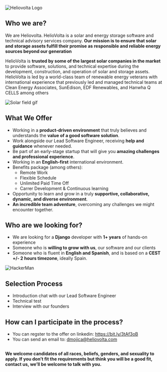 
 ![Heliovolta Logo](https://images.squarespace-cdn.com/content/v1/5f3cb8a892fae04a629a6cce/c6527a95-2f42-4f49-a55a-f9b38d2b9a50/brandmark-design+%2821%29.png) 



## Who we are?

We are Heliovolta. HelioVolta is a solar and energy storage software and technical advisory services company. **Our mission is to ensure that solar and storage assets fulfill their promise as responsible and reliable energy sources beyond our generation**

 HelioVolta is **trusted by some of the largest solar companies in the market** to provide software, solutions, and technical expertise during the development, construction, and operation of solar and storage assets. HelioVolta is led by a world-class team of renewable energy veterans with international experience that previously led and managed technical teams at Clean Energy Associates, SunEdison, EDF Renewables, and Hanwha Q CELLS among others
 
 ![Solar field gif](https://media3.giphy.com/media/dOrKc4pASvkZfdu5uz/giphy.gif?cid=ecf05e47t8kdv1n59i9kdjng66wlxxqrdyktpk2k392lqssf&rid=giphy.gif&ct=g)

## What We Offer
-  Working in a **product-driven environment** that truly believes and understands the **value of a good software solution**. 
- Work alongside our Lead Software Engineer, receiving **help and guidance** whenever needed. 
- Be part of an early-stage startup that will give you **amazing challenges and professional experience**. 
-  Working in an **English-first** international environment. 
- Benefits package (among others):
	- Remote Work
	- Flexible Schedule
	- Unlimited Paid Time Off 
	- Carrer Development & Continuous learning
- Opportunity to learn and grow in a truly **supportive, collaborative, dynamic, and diverse environment**. 
- **An incredible team adventure**, overcoming any challenges we might encounter together.

## Who are we looking for?
- We are looking for a **Django** developer with **1+ years** of hands-on experience
- Someone who is **willing to grow with us**, our software and our clients
- Someone who is fluent in **English and Spanish**, and is based on a **CEST +/- 2 hours timezone**, ideally Spain.

![HackerMan](https://media.giphy.com/media/26tPnAAJxXTvpLwJy/giphy.gif)

## Selection Process

-   Introduction chat with our Lead Software Engineer
-   Technical test
-   Interview with our founders


## How can I participate in the process?
- You can regster to the offer on linkedin: https://bit.ly/3tAf3oB
- You can send an email to: dmojica@heliovolta.com


## 

**We welcome candidates of all races, beliefs, genders, and sexuality to apply. If you don’t fit the requirements but think you will be a good fit, contact us, we’ll be welcome to talk with you.**

